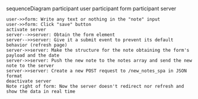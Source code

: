 sequenceDiagram
    participant user
    participant form
    participant server

    user->>form: Write any text or nothing in the "note" input
    user->>form: Click "save" button 
    activate server
    server-->>server: Obtain the form element
    server-->>server: Give it a submit event to prevent its default behavior (refresh page)
    server->>server: Make the structure for the note obtaining the form's payload and the date
    server->>server: Push the new note to the notes array and send the new note to the server
    server->>server: Create a new POST request to /new_notes_spa in JSON format
    deactivate server
    Note right of form: Now the server doesn't redirect nor refresh and show the data in real time
